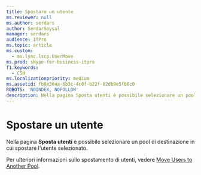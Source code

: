 ```yaml
---
title: Spostare un utente
ms.reviewer: null
ms.author: serdars
author: SerdarSoysal
manager: serdars
audience: ITPro
ms.topic: article
ms.custom:
  - ms.lync.lscp.UserMove
ms.prod: skype-for-business-itpro
f1.keywords:
  - CSH
ms.localizationpriority: medium
ms.assetid: fb8e30aa-6b3c-4c8f-b22f-02db9e5fb8c0
ROBOTS: 'NOINDEX, NOFOLLOW'
description: Nella pagina Sposta utenti è possibile selezionare un pool di destinazione in cui spostare l'utente selezionato.
---
```


# <a name="move-user"></a>Spostare un utente

Nella pagina **Sposta utenti** è possibile selezionare un pool di destinazione in cui spostare l'utente selezionato.

Per ulteriori informazioni sullo spostamento di utenti, vedere [Move Users to Another Pool](/previous-versions/office/lync-server-2013/lync-server-2013-move-users-to-another-pool).
